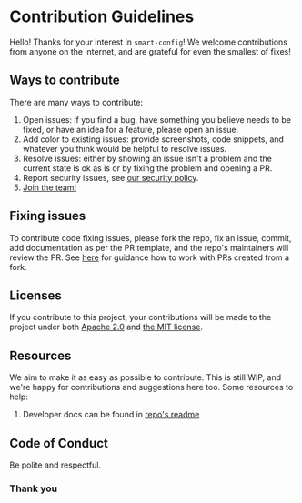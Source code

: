# Contribution Guidelines

Hello! Thanks for your interest in `smart-config`! We welcome contributions from anyone on the internet, and are grateful
for even the smallest of fixes!

## Ways to contribute

There are many ways to contribute:

1. Open issues: if you find a bug, have something you believe needs to be fixed, or have an idea for a feature, please
   open an issue.
2. Add color to existing issues: provide screenshots, code snippets, and whatever you think would be helpful to resolve
   issues.
3. Resolve issues: either by showing an issue isn't a problem and the current state is ok as is or by fixing the problem
   and opening a PR.
4. Report security issues, see [our security policy](.github/SECURITY.md).
5. [Join the team!](https://matterlabs.notion.site/Shape-the-future-of-Ethereum-at-Matter-Labs-dfb3b5a037044bb3a8006af2eb0575e0)

## Fixing issues

To contribute code fixing issues, please fork the repo, fix an issue, commit, add documentation as per the PR template,
and the repo's maintainers will review the PR. See
[here](https://docs.github.com/en/pull-requests/collaborating-with-pull-requests/proposing-changes-to-your-work-with-pull-requests/creating-a-pull-request-from-a-fork)
for guidance how to work with PRs created from a fork.

## Licenses

If you contribute to this project, your contributions will be made to the project under both [Apache 2.0](LICENSE-APACHE)
and [the MIT license](LICENSE-MIT).

## Resources

We aim to make it as easy as possible to contribute. This is still WIP, and we're happy for contributions
and suggestions here too. Some resources to help:

1. Developer docs can be found in [repo's readme](README.md)

## Code of Conduct

Be polite and respectful.

### Thank you
